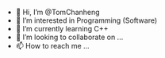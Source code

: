 - 👋 Hi, I’m @TomChanheng
- 👀 I’m interested in Programming (Software)
- 🌱 I’m currently learning C++
- 💞️ I’m looking to collaborate on ...
- 📫 How to reach me ...

<!---
TomChanheng/TomChanheng is a ✨ special ✨ repository because its `README.md` (this file) appears on your GitHub profile.
You can click the Preview link to take a look at your changes.
--->
